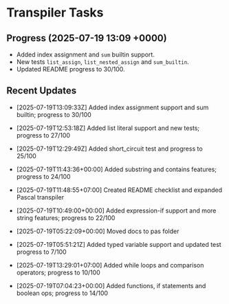 # Transpiler Tasks

## Progress (2025-07-19 13:09 +0000)
- Added index assignment and `sum` builtin support.
- New tests `list_assign`, `list_nested_assign` and `sum_builtin`.
- Updated README progress to 30/100.

## Recent Updates
- [2025-07-19T13:09:33Z] Added index assignment support and sum builtin; progress to 30/100
- [2025-07-19T12:53:18Z] Added list literal support and new tests; progress to 27/100
- [2025-07-19T12:29:49Z] Added short_circuit test and progress to 25/100
- [2025-07-19T11:43:36+00:00] Added substring and contains features; progress to 24/100
- [2025-07-19T11:48:55+07:00] Created README checklist and expanded Pascal transpiler

- [2025-07-19T10:49:00+00:00] Added expression-if support and more string features; progress to 22/100

- [2025-07-19T05:22:09+00:00] Moved docs to pas folder
- [2025-07-19T05:51:21Z] Added typed variable support and updated test progress to 7/100
- [2025-07-19T13:29:01+07:00] Added while loops and comparison operators; progress to 10/100
- [2025-07-19T07:04:23+00:00] Added functions, if statements and boolean ops; progress to 14/100
